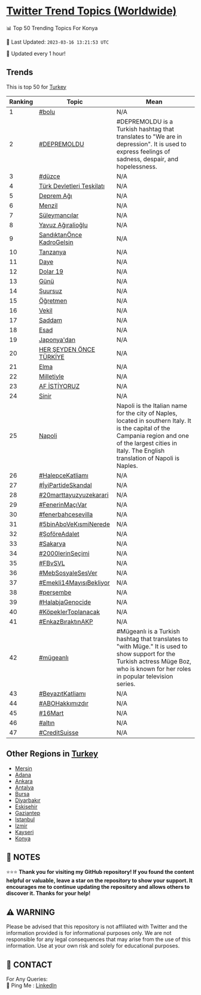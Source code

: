 [Twitter Trend Topics (Worldwide)](https://github.com/ErcinDedeoglu/Twitter-Trend-Topics)
==========


📊 Top 50 Trending Topics For Konya

📆 Last Updated: `2023-03-16 13:21:53 UTC`

🔧 Updated every 1 hour!


## Trends

This is top 50 for [Turkey](</Turkey>)

| Ranking | Topic | Mean |
| ------- | ------------ | ------------ |
| 1 | [#bolu](http://twitter.com/search?q=%23bolu) | N/A |
| 2 | [#DEPREMOLDU](http://twitter.com/search?q=%23DEPREMOLDU) | #DEPREMOLDU is a Turkish hashtag that translates to "We are in depression". It is used to express feelings of sadness, despair, and hopelessness. |
| 3 | [#düzce](http://twitter.com/search?q=%23d%c3%bczce) | N/A |
| 4 | [Türk Devletleri Teşkilatı](http://twitter.com/search?q=T%c3%bcrk+Devletleri+Te%c5%9fkilat%c4%b1) | N/A |
| 5 | [Deprem Ağı](http://twitter.com/search?q=Deprem+A%c4%9f%c4%b1) | N/A |
| 6 | [Menzil](http://twitter.com/search?q=Menzil) | N/A |
| 7 | [Süleymancılar](http://twitter.com/search?q=S%c3%bcleymanc%c4%b1lar) | N/A |
| 8 | [Yavuz Ağıralioğlu](http://twitter.com/search?q=Yavuz+A%c4%9f%c4%b1ralio%c4%9flu) | N/A |
| 9 | [SandıktanÖnce KadroGelsin](http://twitter.com/search?q=Sand%c4%b1ktan%c3%96nce+KadroGelsin) | N/A |
| 10 | [Tanzanya](http://twitter.com/search?q=Tanzanya) | N/A |
| 11 | [Daye](http://twitter.com/search?q=Daye) | N/A |
| 12 | [Dolar 19](http://twitter.com/search?q=Dolar+19) | N/A |
| 13 | [Günü](http://twitter.com/search?q=G%c3%bcn%c3%bc) | N/A |
| 14 | [Şuursuz](http://twitter.com/search?q=%c5%9euursuz) | N/A |
| 15 | [Öğretmen](http://twitter.com/search?q=%c3%96%c4%9fretmen) | N/A |
| 16 | [Vekil](http://twitter.com/search?q=Vekil) | N/A |
| 17 | [Saddam](http://twitter.com/search?q=Saddam) | N/A |
| 18 | [Esad](http://twitter.com/search?q=Esad) | N/A |
| 19 | [Japonya'dan](http://twitter.com/search?q=Japonya%27dan) | N/A |
| 20 | [HER ŞEYDEN ÖNCE TÜRKİYE](http://twitter.com/search?q=HER+%c5%9eEYDEN+%c3%96NCE+T%c3%9cRK%c4%b0YE) | N/A |
| 21 | [Elma](http://twitter.com/search?q=Elma) | N/A |
| 22 | [Milletiyle](http://twitter.com/search?q=Milletiyle) | N/A |
| 23 | [AF İSTİYORUZ](http://twitter.com/search?q=AF+%c4%b0ST%c4%b0YORUZ) | N/A |
| 24 | [Sinir](http://twitter.com/search?q=Sinir) | N/A |
| 25 | [Napoli](http://twitter.com/search?q=Napoli) | Napoli is the Italian name for the city of Naples, located in southern Italy. It is the capital of the Campania region and one of the largest cities in Italy. The English translation of Napoli is Naples. |
| 26 | [#HalepceKatliamı](http://twitter.com/search?q=%23HalepceKatliam%c4%b1) | N/A |
| 27 | [#İyiPartideSkandal](http://twitter.com/search?q=%23%c4%b0yiPartideSkandal) | N/A |
| 28 | [#20marttayuzyuzekarari](http://twitter.com/search?q=%2320marttayuzyuzekarari) | N/A |
| 29 | [#FenerinMaçıVar](http://twitter.com/search?q=%23FenerinMa%c3%a7%c4%b1Var) | N/A |
| 30 | [#fenerbahcesevilla](http://twitter.com/search?q=%23fenerbahcesevilla) | N/A |
| 31 | [#5binAboVeKısmiNerede](http://twitter.com/search?q=%235binAboVeK%c4%b1smiNerede) | N/A |
| 32 | [#ŞoföreAdalet](http://twitter.com/search?q=%23%c5%9eof%c3%b6reAdalet) | N/A |
| 33 | [#Sakarya](http://twitter.com/search?q=%23Sakarya) | N/A |
| 34 | [#2000lerinSeçimi](http://twitter.com/search?q=%232000lerinSe%c3%a7imi) | N/A |
| 35 | [#FBvSVL](http://twitter.com/search?q=%23FBvSVL) | N/A |
| 36 | [#MebSosyaleSesVer](http://twitter.com/search?q=%23MebSosyaleSesVer) | N/A |
| 37 | [#Emekli14MayısıBekliyor](http://twitter.com/search?q=%23Emekli14May%c4%b1s%c4%b1Bekliyor) | N/A |
| 38 | [#perşembe](http://twitter.com/search?q=%23per%c5%9fembe) | N/A |
| 39 | [#HalabjaGenocide](http://twitter.com/search?q=%23HalabjaGenocide) | N/A |
| 40 | [#KöpeklerToplanacak](http://twitter.com/search?q=%23K%c3%b6peklerToplanacak) | N/A |
| 41 | [#EnkazBıraktınAKP](http://twitter.com/search?q=%23EnkazB%c4%b1rakt%c4%b1nAKP) | N/A |
| 42 | [#mügeanlı](http://twitter.com/search?q=%23m%c3%bcgeanl%c4%b1) | #Mügeanlı is a Turkish hashtag that translates to "with Müge." It is used to show support for the Turkish actress Müge Boz, who is known for her roles in popular television series. |
| 43 | [#BeyazıtKatliamı](http://twitter.com/search?q=%23Beyaz%c4%b1tKatliam%c4%b1) | N/A |
| 44 | [#ABOHakkımızdır](http://twitter.com/search?q=%23ABOHakk%c4%b1m%c4%b1zd%c4%b1r) | N/A |
| 45 | [#16Mart](http://twitter.com/search?q=%2316Mart) | N/A |
| 46 | [#altın](http://twitter.com/search?q=%23alt%c4%b1n) | N/A |
| 47 | [#CreditSuisse](http://twitter.com/search?q=%23CreditSuisse) | N/A |



## Other Regions in [Turkey](</Turkey>)

* [Mersin](</Turkey/Mersin.md>)
* [Adana](</Turkey/Adana.md>)
* [Ankara](</Turkey/Ankara.md>)
* [Antalya](</Turkey/Antalya.md>)
* [Bursa](</Turkey/Bursa.md>)
* [Diyarbakır](</Turkey/Diyarbakır.md>)
* [Eskişehir](</Turkey/Eskişehir.md>)
* [Gaziantep](</Turkey/Gaziantep.md>)
* [Istanbul](</Turkey/Istanbul.md>)
* [Izmir](</Turkey/Izmir.md>)
* [Kayseri](</Turkey/Kayseri.md>)
* [Konya](</Turkey/Konya.md>)



## 📝 NOTES

⭐⭐⭐ **Thank you for visiting my GitHub repository! If you found the content helpful or valuable, leave a star on the repository to show your support. It encourages me to continue updating the repository and allows others to discover it. Thanks for your help!**


## ⚠️ WARNING

Please be advised that this repository is not affiliated with Twitter and the information provided is for informational purposes only. We are not responsible for any legal consequences that may arise from the use of this information. Use at your own risk and solely for educational purposes.


## 📨 CONTACT

 For Any Queries:  
            🏓 Ping Me : [LinkedIn](https://www.linkedin.com/in/ercindedeoglu/)
